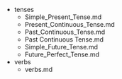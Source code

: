 - tenses
  - Simple_Present_Tense.md
  - Present_Continuous_Tense.md
  - Past_Continuous_Tense.md
  - Past Continuous Tense.md
  - Simple_Future_Tense.md
  - Future_Perfect_Tense.md
- verbs
  - verbs.md
